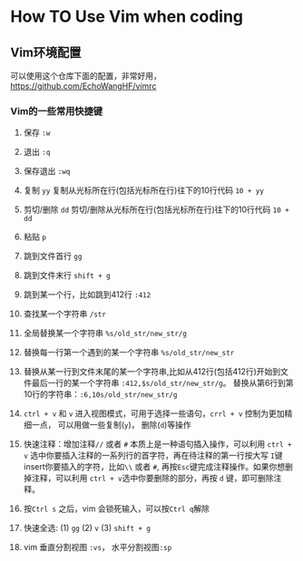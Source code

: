 # How TO Use Vim when coding

## Vim环境配置
可以使用这个仓库下面的配置，非常好用，https://github.com/EchoWangHF/vimrc 

### Vim的一些常用快捷键
1. 保存 `:w`

2. 退出 `:q`

3. 保存退出 `:wq`

4. 复制 `yy`  复制从光标所在行(包括光标所在行)往下的10行代码  `10 + yy`
 
5. 剪切/删除 `dd`  剪切/删除从光标所在行(包括光标所在行)往下的10行代码  `10 + dd`

6. 粘贴 `p`

7. 跳到文件首行 `gg`

8. 跳到文件末行 `shift + g`

9. 跳到某一个行，比如跳到412行 `:412` 

10. 查找某一个字符串 `/str`

11. 全局替换某一个字符串 `%s/old_str/new_str/g`

12. 替换每一行第一个遇到的某一个字符串 `%s/old_str/new_str`

13. 替换从某一行到文件末尾的某一个字符串,比如从412行(包括412行)开始到文件最后一行的某一个字符串 `:412,$s/old_str/new_str/g`。 替换从第6行到第10行的字符串：`:6,10s/old_str/new_str/g`

14. `ctrl + v` 和 `v` 进入视图模式，可用于选择一些语句，`crrl + v` 控制为更加精细一点， 可以用做一些复制(`y`)， 删除(`d`)等操作

15. 快速注释：增加注释`//` 或者 `#` 本质上是一种语句插入操作，可以利用 `ctrl + v` 选中你要插入注释的一系列行的首字符，再在待注释的第一行按大写 `I`键insert你要插入的字符，比如`\\` 或者 `#`, 再按`Esc`键完成注释操作。如果你想删掉注释，可以利用 `ctrl + v`选中你要删除的部分，再按 `d` 键，即可删除注释。 

16. 按`Ctrl s` 之后，vim 会锁死输入，可以按`Ctrl q`解除

17. 快速全选: (1) `gg`  (2) `v` (3) `shift + g`

18. vim 垂直分割视图 `:vs`， 水平分割视图`:sp` 
